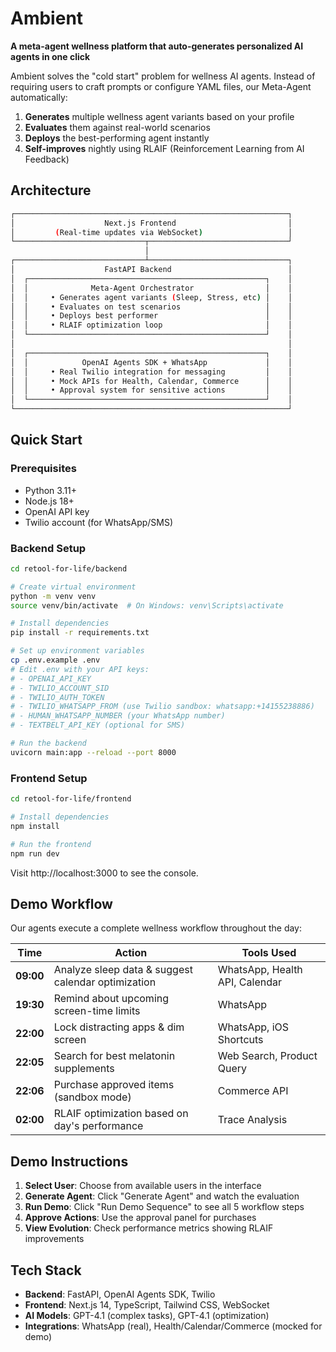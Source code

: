 # Ambient

**A meta-agent wellness platform that auto-generates personalized AI agents in one click**

Ambient solves the "cold start" problem for wellness AI agents. Instead of requiring users to craft prompts or configure YAML files, our Meta-Agent automatically:

1. **Generates** multiple wellness agent variants based on your profile
2. **Evaluates** them against real-world scenarios
3. **Deploys** the best-performing agent instantly
4. **Self-improves** nightly using RLAIF (Reinforcement Learning from AI Feedback)

## Architecture

```bash
┌─────────────────────────────────────────────────────────────┐
│                    Next.js Frontend                         │
│         (Real-time updates via WebSocket)                   │
└─────────────────────────────┬───────────────────────────────┘
                              │
┌─────────────────────────────┴───────────────────────────────┐
│                    FastAPI Backend                          │
│  ┌─────────────────────────────────────────────────────┐    │
│  │              Meta-Agent Orchestrator                │    │
│  │     • Generates agent variants (Sleep, Stress, etc) │    │
│  │     • Evaluates on test scenarios                   │    │
│  │     • Deploys best performer                        │    │
│  │     • RLAIF optimization loop                       │    │
│  └─────────────────────────────────────────────────────┘    │
│                                                             │
│  ┌─────────────────────────────────────────────────────┐    │
│  │            OpenAI Agents SDK + WhatsApp             │    │
│  │     • Real Twilio integration for messaging         │    │
│  │     • Mock APIs for Health, Calendar, Commerce      │    │
│  │     • Approval system for sensitive actions         │    │
│  └─────────────────────────────────────────────────────┘    │
└─────────────────────────────────────────────────────────────┘
```

## Quick Start

### Prerequisites
- Python 3.11+
- Node.js 18+
- OpenAI API key
- Twilio account (for WhatsApp/SMS)

### Backend Setup

```bash
cd retool-for-life/backend

# Create virtual environment
python -m venv venv
source venv/bin/activate  # On Windows: venv\Scripts\activate

# Install dependencies
pip install -r requirements.txt

# Set up environment variables
cp .env.example .env
# Edit .env with your API keys:
# - OPENAI_API_KEY
# - TWILIO_ACCOUNT_SID
# - TWILIO_AUTH_TOKEN
# - TWILIO_WHATSAPP_FROM (use Twilio sandbox: whatsapp:+14155238886)
# - HUMAN_WHATSAPP_NUMBER (your WhatsApp number)
# - TEXTBELT_API_KEY (optional for SMS)

# Run the backend
uvicorn main:app --reload --port 8000
```

### Frontend Setup

```bash
cd retool-for-life/frontend

# Install dependencies
npm install

# Run the frontend
npm run dev
```

Visit http://localhost:3000 to see the console.

## Demo Workflow

Our agents execute a complete wellness workflow throughout the day:

| Time | Action | Tools Used |
|------|--------|------------|
| **09:00** | Analyze sleep data & suggest calendar optimization | WhatsApp, Health API, Calendar |
| **19:30** | Remind about upcoming screen-time limits | WhatsApp |
| **22:00** | Lock distracting apps & dim screen | WhatsApp, iOS Shortcuts |
| **22:05** | Search for best melatonin supplements | Web Search, Product Query |
| **22:06** | Purchase approved items (sandbox mode) | Commerce API |
| **02:00** | RLAIF optimization based on day's performance | Trace Analysis |


## Demo Instructions

1. **Select User**: Choose from available users in the interface
2. **Generate Agent**: Click "Generate Agent" and watch the evaluation
3. **Run Demo**: Click "Run Demo Sequence" to see all 5 workflow steps
4. **Approve Actions**: Use the approval panel for purchases
5. **View Evolution**: Check performance metrics showing RLAIF improvements

## Tech Stack

- **Backend**: FastAPI, OpenAI Agents SDK, Twilio
- **Frontend**: Next.js 14, TypeScript, Tailwind CSS, WebSocket
- **AI Models**: GPT-4.1 (complex tasks), GPT-4.1 (optimization)
- **Integrations**: WhatsApp (real), Health/Calendar/Commerce (mocked for demo)
